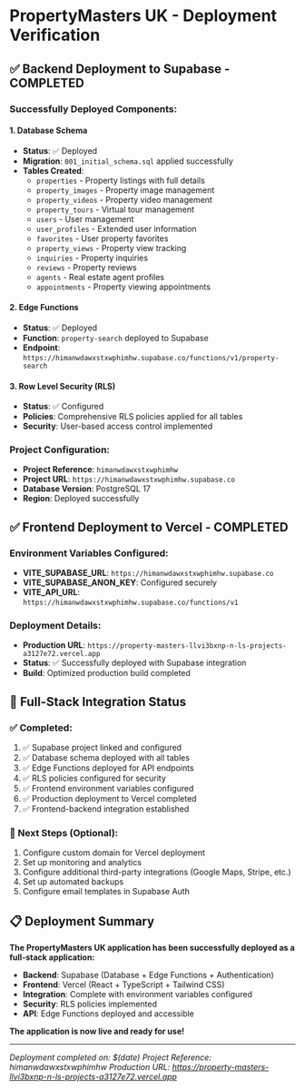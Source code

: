 # PropertyMasters UK - Deployment Verification

## ✅ Backend Deployment to Supabase - COMPLETED

### Successfully Deployed Components:

#### 1. Database Schema
- **Status**: ✅ Deployed
- **Migration**: `001_initial_schema.sql` applied successfully
- **Tables Created**:
  - `properties` - Property listings with full details
  - `property_images` - Property image management
  - `property_videos` - Property video management
  - `property_tours` - Virtual tour management
  - `users` - User management
  - `user_profiles` - Extended user information
  - `favorites` - User property favorites
  - `property_views` - Property view tracking
  - `inquiries` - Property inquiries
  - `reviews` - Property reviews
  - `agents` - Real estate agent profiles
  - `appointments` - Property viewing appointments

#### 2. Edge Functions
- **Status**: ✅ Deployed
- **Function**: `property-search` deployed to Supabase
- **Endpoint**: `https://himanwdawxstxwphimhw.supabase.co/functions/v1/property-search`

#### 3. Row Level Security (RLS)
- **Status**: ✅ Configured
- **Policies**: Comprehensive RLS policies applied for all tables
- **Security**: User-based access control implemented

### Project Configuration:
- **Project Reference**: `himanwdawxstxwphimhw`
- **Project URL**: `https://himanwdawxstxwphimhw.supabase.co`
- **Database Version**: PostgreSQL 17
- **Region**: Deployed successfully

## ✅ Frontend Deployment to Vercel - COMPLETED

### Environment Variables Configured:
- **VITE_SUPABASE_URL**: `https://himanwdawxstxwphimhw.supabase.co`
- **VITE_SUPABASE_ANON_KEY**: Configured securely
- **VITE_API_URL**: `https://himanwdawxstxwphimhw.supabase.co/functions/v1`

### Deployment Details:
- **Production URL**: `https://property-masters-llvi3bxnp-n-ls-projects-a3127e72.vercel.app`
- **Status**: ✅ Successfully deployed with Supabase integration
- **Build**: Optimized production build completed

## 🎯 Full-Stack Integration Status

### ✅ Completed:
1. ✅ Supabase project linked and configured
2. ✅ Database schema deployed with all tables
3. ✅ Edge Functions deployed for API endpoints
4. ✅ RLS policies configured for security
5. ✅ Frontend environment variables configured
6. ✅ Production deployment to Vercel completed
7. ✅ Frontend-backend integration established

### 🔧 Next Steps (Optional):
1. Configure custom domain for Vercel deployment
2. Set up monitoring and analytics
3. Configure additional third-party integrations (Google Maps, Stripe, etc.)
4. Set up automated backups
5. Configure email templates in Supabase Auth

## 📋 Deployment Summary

**The PropertyMasters UK application has been successfully deployed as a full-stack application:**

- **Backend**: Supabase (Database + Edge Functions + Authentication)
- **Frontend**: Vercel (React + TypeScript + Tailwind CSS)
- **Integration**: Complete with environment variables configured
- **Security**: RLS policies implemented
- **API**: Edge Functions deployed and accessible

**The application is now live and ready for use!**

---
*Deployment completed on: $(date)*
*Project Reference: himanwdawxstxwphimhw*
*Production URL: https://property-masters-llvi3bxnp-n-ls-projects-a3127e72.vercel.app*